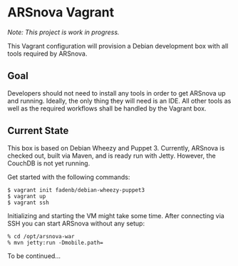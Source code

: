 # ARSnova Vagrant

*Note: This project is work in progress.*

This Vagrant configuration will provision a Debian development box with all tools required by ARSnova.

## Goal

Developers should not need to install any tools in order to get ARSnova up and running. Ideally, the only thing they will need is an IDE. All other tools as well as the required workflows shall be handled by the Vagrant box.

## Current State

This box is based on Debian Wheezy and Puppet 3. Currently, ARSnova is checked out, built via Maven, and is ready run with Jetty. However, the CouchDB is not yet running.

Get started with the following commands:

	$ vagrant init fadenb/debian-wheezy-puppet3
	$ vagrant up
	$ vagrant ssh

Initializing and starting the VM might take some time. After connecting via SSH you can start ARSnova without any setup:

	% cd /opt/arsnova-war
	% mvn jetty:run -Dmobile.path=

To be continued...